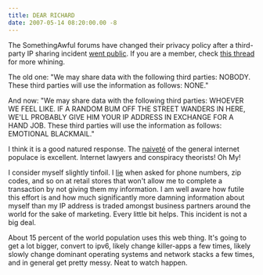 ```yaml
---
title: DEAR RICHARD
date: 2007-05-14 08:20:00.00 -8
---
```

The SomethingAwful forums have changed their privacy policy after a third-party IP sharing incident [went public](http://digg.com/security/Something_Awful_s_Richard_Lowtax_Kyanka_admits_to_violating_user_privacy). If you are a member, check [this thread](http://forums.somethingawful.com/showthread.php?s=&threadid=2473447&pagenumber=2) for more whining.

The old one: "We may share data with the following third parties: NOBODY. These third parties will use the information as follows: NONE."

And now: "We may share data with the following third parties: WHOEVER WE FEEL LIKE. IF A RANDOM BUM OFF THE STREET WANDERS IN HERE, WE'LL PROBABLY GIVE HIM YOUR IP ADDRESS IN EXCHANGE FOR A HAND JOB. These third parties will use the information as follows: EMOTIONAL BLACKMAIL."

I think it is a good natured response. The [naiveté](http://forums.somethingawful.com/showthread.php?threadid=2336151&perpage=40&pagenumber=4#post327616943) of the general internet populace is excellent. Internet lawyers and conspiracy theorists! Oh My!

I consider myself slightly tinfoil. I [lie](http://www.grantstavely.com/information-is) when asked for phone numbers, zip codes, and so on at retail stores that won't allow me to complete a transaction by not giving them my information. I am well aware how futile this effort is and how much significantly more damning information about myself than my IP address is traded amongst business partners around the world for the sake of marketing. Every little bit helps. This incident is not a big deal.

About 15 percent of the world population uses this web thing. It's going to get a lot bigger, convert to ipv6, likely change killer-apps a few times, likely slowly change dominant operating systems and network stacks a few times, and in general get pretty messy. Neat to watch happen.